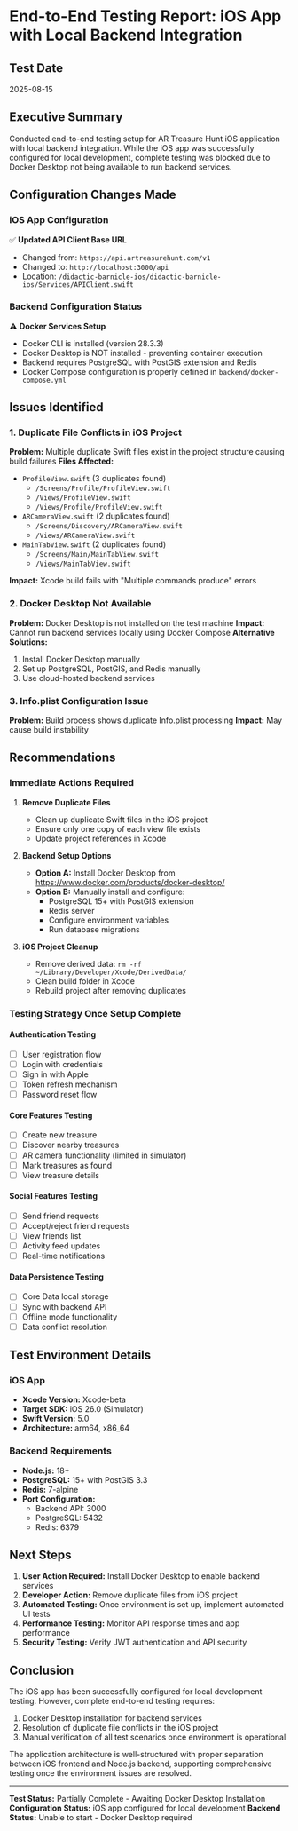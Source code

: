 # End-to-End Testing Report: iOS App with Local Backend Integration

## Test Date
2025-08-15

## Executive Summary
Conducted end-to-end testing setup for AR Treasure Hunt iOS application with local backend integration. While the iOS app was successfully configured for local development, complete testing was blocked due to Docker Desktop not being available to run backend services.

## Configuration Changes Made

### iOS App Configuration
✅ **Updated API Client Base URL**
- Changed from: `https://api.artreasurehunt.com/v1`
- Changed to: `http://localhost:3000/api`
- Location: `/didactic-barnicle-ios/didactic-barnicle-ios/Services/APIClient.swift`

### Backend Configuration Status
⚠️ **Docker Services Setup**
- Docker CLI is installed (version 28.3.3)
- Docker Desktop is NOT installed - preventing container execution
- Backend requires PostgreSQL with PostGIS extension and Redis
- Docker Compose configuration is properly defined in `backend/docker-compose.yml`

## Issues Identified

### 1. Duplicate File Conflicts in iOS Project
**Problem:** Multiple duplicate Swift files exist in the project structure causing build failures
**Files Affected:**
- `ProfileView.swift` (3 duplicates found)
  - `/Screens/Profile/ProfileView.swift`
  - `/Views/ProfileView.swift`
  - `/Views/Profile/ProfileView.swift`
- `ARCameraView.swift` (2 duplicates found)
  - `/Screens/Discovery/ARCameraView.swift`
  - `/Views/ARCameraView.swift`
- `MainTabView.swift` (2 duplicates found)
  - `/Screens/Main/MainTabView.swift`
  - `/Views/MainTabView.swift`

**Impact:** Xcode build fails with "Multiple commands produce" errors

### 2. Docker Desktop Not Available
**Problem:** Docker Desktop is not installed on the test machine
**Impact:** Cannot run backend services locally using Docker Compose
**Alternative Solutions:**
1. Install Docker Desktop manually
2. Set up PostgreSQL, PostGIS, and Redis manually
3. Use cloud-hosted backend services

### 3. Info.plist Configuration Issue
**Problem:** Build process shows duplicate Info.plist processing
**Impact:** May cause build instability

## Recommendations

### Immediate Actions Required
1. **Remove Duplicate Files**
   - Clean up duplicate Swift files in the iOS project
   - Ensure only one copy of each view file exists
   - Update project references in Xcode

2. **Backend Setup Options**
   - **Option A:** Install Docker Desktop from https://www.docker.com/products/docker-desktop/
   - **Option B:** Manually install and configure:
     - PostgreSQL 15+ with PostGIS extension
     - Redis server
     - Configure environment variables
     - Run database migrations

3. **iOS Project Cleanup**
   - Remove derived data: `rm -rf ~/Library/Developer/Xcode/DerivedData/`
   - Clean build folder in Xcode
   - Rebuild project after removing duplicates

### Testing Strategy Once Setup Complete

#### Authentication Testing
- [ ] User registration flow
- [ ] Login with credentials
- [ ] Sign in with Apple
- [ ] Token refresh mechanism
- [ ] Password reset flow

#### Core Features Testing
- [ ] Create new treasure
- [ ] Discover nearby treasures
- [ ] AR camera functionality (limited in simulator)
- [ ] Mark treasures as found
- [ ] View treasure details

#### Social Features Testing
- [ ] Send friend requests
- [ ] Accept/reject friend requests
- [ ] View friends list
- [ ] Activity feed updates
- [ ] Real-time notifications

#### Data Persistence Testing
- [ ] Core Data local storage
- [ ] Sync with backend API
- [ ] Offline mode functionality
- [ ] Data conflict resolution

## Test Environment Details

### iOS App
- **Xcode Version:** Xcode-beta
- **Target SDK:** iOS 26.0 (Simulator)
- **Swift Version:** 5.0
- **Architecture:** arm64, x86_64

### Backend Requirements
- **Node.js:** 18+
- **PostgreSQL:** 15+ with PostGIS 3.3
- **Redis:** 7-alpine
- **Port Configuration:**
  - Backend API: 3000
  - PostgreSQL: 5432
  - Redis: 6379

## Next Steps

1. **User Action Required:** Install Docker Desktop to enable backend services
2. **Developer Action:** Remove duplicate files from iOS project
3. **Automated Testing:** Once environment is set up, implement automated UI tests
4. **Performance Testing:** Monitor API response times and app performance
5. **Security Testing:** Verify JWT authentication and API security

## Conclusion

The iOS app has been successfully configured for local development testing. However, complete end-to-end testing requires:
1. Docker Desktop installation for backend services
2. Resolution of duplicate file conflicts in the iOS project
3. Manual verification of all test scenarios once environment is operational

The application architecture is well-structured with proper separation between iOS frontend and Node.js backend, supporting comprehensive testing once the environment issues are resolved.

---

**Test Status:** Partially Complete - Awaiting Docker Desktop Installation
**Configuration Status:** iOS app configured for local development
**Backend Status:** Unable to start - Docker Desktop required